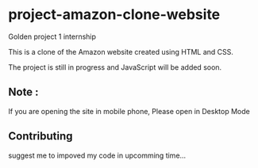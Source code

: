 # project-amazon-clone-website
Golden project 1 internship

This is a clone of the Amazon website created using HTML and CSS. 

The project is still in progress and JavaScript will be added soon.

## Note : 
If you are opening the site in mobile phone, Please open in Desktop Mode

## Contributing
suggest me to impoved my code in upcomming time...

